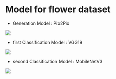 # Model for flower dataset
- Generation Model : Pix2Pix  
<img src = "https://camo.githubusercontent.com/d92c4c2087ef62e65fdde56e549bc71b926cd5261faff93b4d6559f560eaf6e0/68747470733a2f2f70617065722d6174746163686d656e74732e64726f70626f782e636f6d2f735f383444394438343946373836454338334232364246324130463734463043333332333036383245384241314434314144384333463344373730443233323336415f313536363137353734313537395f646c6861636b732d7065726365707475616c2d616476657273617269616c2d6e6574776f726b732d666f722d696d616765746f696d6167652d7472616e73666f726d6174696f6e2d372d3633382e6a7067">

- first Classification Model : VGG19
<img src = "https://raw.githubusercontent.com/mamaj/cnn-featurevis-ece421/master/figs/vgg19_2.png">

- second Classification Model : MobileNetV3
<img src = "https://miro.medium.com/max/1400/1*wdIrpaUOxJw4PO2IyoPwng.png">